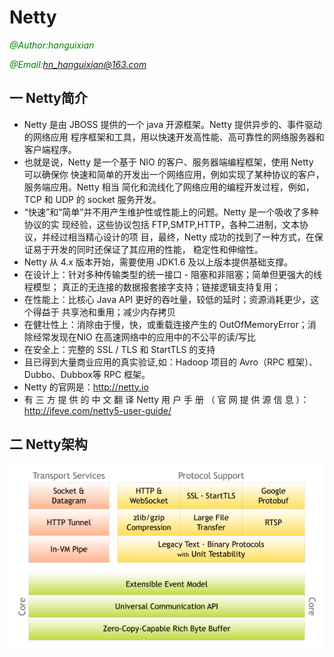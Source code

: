 # Netty



<font color="green">*@Author:hanguixian*</font> 

<font color="green">*@Email:hn_hanguixian@163.com*</font>   



## 一 Netty简介

- Netty 是由 JBOSS 提供的一个 java 开源框架。Netty 提供异步的、事件驱动的网络应用 程序框架和工具，用以快速开发高性能、高可靠性的网络服务器和客户端程序。 
- 也就是说，Netty 是一个基于 NIO 的客户、服务器端编程框架，使用 Netty 可以确保你 快速和简单的开发出一个网络应用，例如实现了某种协议的客户，服务端应用。Netty 相当 简化和流线化了网络应用的编程开发过程，例如，TCP 和 UDP 的 socket 服务开发。 
- “快速”和“简单”并不用产生维护性或性能上的问题。Netty 是一个吸收了多种协议的实 现经验，这些协议包括 FTP,SMTP,HTTP，各种二进制，文本协议，并经过相当精心设计的项 目，最终，Netty 成功的找到了一种方式，在保证易于开发的同时还保证了其应用的性能， 稳定性和伸缩性。 
- Netty 从 4.x 版本开始，需要使用 JDK1.6 及以上版本提供基础支撑。 
- 在设计上：针对多种传输类型的统一接口 - 阻塞和非阻塞；简单但更强大的线程模型； 真正的无连接的数据报套接字支持；链接逻辑支持复用； 
- 在性能上：比核心 Java API 更好的吞吐量，较低的延时；资源消耗更少，这个得益于 共享池和重用；减少内存拷贝 
- 在健壮性上：消除由于慢，快，或重载连接产生的 OutOfMemoryError；消除经常发现在NIO 在高速网络中的应用中的不公平的读/写比 
- 在安全上：完整的 SSL / TLS 和 StartTLS 的支持 
- 且已得到大量商业应用的真实验证,如：Hadoop 项目的 Avro（RPC 框架）、Dubbo、Dubbox等 RPC 框架。 
- Netty 的官网是：http://netty.io 
- 有 三 方 提 供 的 中 文 翻 译 Netty 用 户 手 册 （ 官 网 提 供 源 信 息 ）： http://ifeve.com/netty5-user-guide/ 


##  二 Netty架构

![img](img/components.png) 

